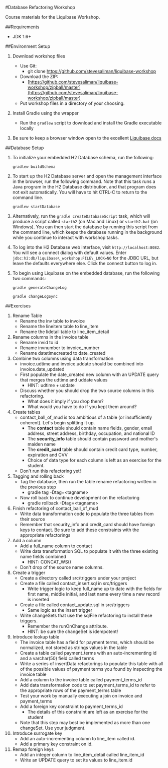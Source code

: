 #Database Refactoring Workshop

Course materials for the Liquibase Workshop.

##Requirements

* JDK 1.6+

##Environment Setup

1. Download workshop files
    * Use Git:
        * git clone https://github.com/stevesaliman/liquibase-workshop
	* Download the ZIP:
	    * [https://github.com/stevesaliman/liquibase-workshop/zipball/master](https://github.com/stevesaliman/liquibase-workshop/zipball/master)
	* Put workshop files in a directory of your choosing.
	
1. Install Gradle using the wrapper
    * Run the `gradlew` script to download and install the Gradle executable locally
        
1. Be sure to keep a browser window open to the excellent [Liquibase docs](http://www.liquibase.org/documentation/index.html)


##Database Setup

1. To initialize your embedded H2 Database schema, run the following:

    `gradlew buildSchema`

1. To start up the H2 Database server and open the management interface in the browser, run the following command. Note that this task runs a Java program in the H2 Database distribution, and that program does not exit automatically. You will have to hit CTRL-C to return to the command line. 

    `gradlew startDatabase`
   
1. Alternatively, run the `gradle createDatabaseScript` task, which will produce a script called `starth2` (on Mac and Linux) or `starth2.bat` (on Windows). You can then start the database by running this script from the command line, which keeps the database running in the background while you continue to interact with workshop tasks.
   
1. To log into the H2 Database web interface, visit `http://localhost:8082`. You will see a connect dialog with default values. Enter `jdbc:h2:db/liquibase\_workshop;FILE\_LOCK=NO` for the JDBC URL, but leave the defaults everywhere else. Click the connect button to log in.

1. To begin using Liquibase on the embedded database, run the following two commands:

    `gradle generateChangeLog`
    
    `gradle changeLogSync`


##Exercises 

1. Rename Table
	* Rename the inv table to invoice
	* Rename the lineitem table to line\_item
	* Rename the lidetail table to line\_item\_detail
1. Rename columns in the invoice table
	* Rename invid to id
	* Rename invnumber to invoice\_number
	* Rename datetimecreated to date\_created
1. Combine two columns using data transformation
	* invoice.udtime and invoice.uddate should be combined into invoice.date\_updated
	* First populate the date\_created new column with an UPDATE query that merges the udtime and uddate values
		* HINT: udtime + uddate
	* Discuss whether you should drop the two source columns in this refactoring.
		* What does it imply if you drop them?
		* What would you have to do if you kept them around?
1. Create tables
	* contact\_ball\_of\_mud is too ambitious of a table (or insufficiently coherent). Let's begin splitting it up.
		* The **contact** table should contain name fields, gender, email address, street address, birthday, occupation, and national ID
		* The **security\_info** table should contain password and mother's maiden name
		* The **credit\_card** table should contain credit card type, number, expiration and CVV
		* Choice of data type for each column is left as an exercise for the student.
	* Don't run this refactoring yet!
1. Tagging and rolling back
	* Tag the database, then run the table rename refactoring written in the previous step
		* gradle tag -Dtag=&lt;tagname&gt;
	* Now roll back to continue development on the refactoring
		* gradle rollback -Dtag=&lt;tagname&gt;
1. Finish refactoring of contact\_ball\_of\_mud
	* Write data transformation code to populate the three tables from their source
	* Remember that security\_info and credit\_card should have foreign keys to contact. Be sure to add these constraints with the appropriate refactorings
1. Add a column
	* Add a full\_name column to contact
	* Write data transformation SQL to populate it with the three existing name fields combined
		* HINT: CONCAT_WS()
	* Don't drop of the source name columns.
1. Create a trigger
	* Create a directory called src/triggers under your project
	* Create a file called contact\_insert.sql in src/triggers
		* Write trigger logic to keep full\_name up to date with the fields for first name, middle initial, and last name every time a new record is inserted
	* Create a file called contact\_update.sql in src/triggers
		* Same logic as the insert trigger
	* Write changeSets that use the sqlFile refactoring to install these triggers.
		* Remember the runOnChange attribute.
		* HINT: be sure the changeSet is idempotent!
1. Introduce lookup table
	* The invoice table has a field for payment terms, which should be normalized, not stored as strings values in the table
	* Create a table called payment\_terms with an auto\-incrementing id and a varchar(50) field called terms
	* Write a series of insertData refactorings to populate this table with all of the possible values of payment terms you found by inspecting the invoice table
	* Add a column to the invoice table called payment\_terms\_id
	* Add data transformation code to set payment\_terms\_id to refer to the appropriate rows of the payment\_terms table
	* Test your work by manually executing a join on invoice and payment\_terms
	* Add a foreign key constraint to payment\_terms\_id
		* The details of this constraint are left as an exercise for the student
	* Note that this step may best be implemented as more than one changeSet. Use your judgment.
1. Introduce surrogate key
	* Add an auto\-incrementing column to line\_item called id.
	* Add a primary key constraint on id.
1. Remap foreign keys
	* Add an integer column to line\_item\_detail called line\_item\_id
	* Write an UPDATE query to set its values to line\_item.id



